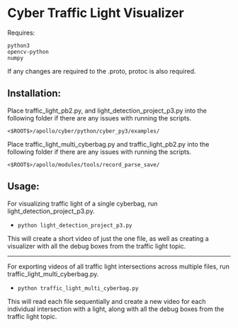 # Cyber Traffic Light Visualizer

Requires:
```
python3
opencv-python
numpy
```
If any changes are required to the .proto, protoc is also required.

## Installation:

Place traffic_light_pb2.py, and light_detection_project_p3.py into the following folder if there are any issues with running the scripts.

```<$ROOT$>/apollo/cyber/python/cyber_py3/examples/```

Place traffic_light_multi_cyberbag.py and traffic_light_pb2.py into the following folder if there are any issues with running the scripts.

```<$ROOT$>/apollo/modules/tools/record_parse_save/```

## Usage:

For visualizing traffic light of a single cyberbag, run light_detection_project_p3.py. 

- ```python light_detection_project_p3.py```

This will create a short video of just the one file, as well as creating a visualizer with all the debug boxes from the traffic light topic. 

---

For exporting videos of all traffic light intersections across multiple files, run traffic_light_multi_cyberbag.py. 

- ```python traffic_light_multi_cyberbag.py```

This will read each file sequentially and create a new video for each individual intersection with a light, along with all the debug boxes from the traffic light topic.

